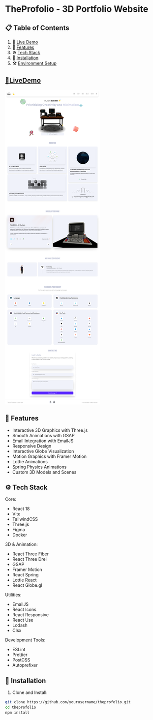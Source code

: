 # TheProfolio - 3D Portfolio Website

## 📋 Table of Contents

1. 🔗 [Live Demo](#livedemo)
2. 📱 [Features](#features)
3. ⚙️ [Tech Stack](#tech-stack)
4. 🚀 [Installation](#installation)
5. 🛠️ [Environment Setup](#env)

## <a name='livedemo'>[🔗LiveDemo](https://razaawan.up.railway.app/) </a>
![App Screenshot](./public/app.png)

## <a name="features">📱 Features</a>

- Interactive 3D Graphics with Three.js
- Smooth Animations with GSAP
- Email Integration with EmailJS
- Responsive Design
- Interactive Globe Visualization
- Motion Graphics with Framer Motion
- Lottie Animations
- Spring Physics Animations
- Custom 3D Models and Scenes

## <a name="tech-stack">⚙️ Tech Stack</a>

Core:
- React 18
- Vite
- TailwindCSS
- Three.js
- Figma
- Docker

3D & Animation:
- React Three Fiber
- React Three Drei
- GSAP
- Framer Motion
- React Spring
- Lottie React
- React Globe.gl

Utilities:
- EmailJS
- React Icons
- React Responsive
- React Use
- Lodash
- Clsx

Development Tools:
- ESLint
- Prettier
- PostCSS
- Autoprefixer

## <a name="installation">🚀 Installation</a>

1. Clone and Install:
```bash
git clone https://github.com/yourusername/theprofolio.git
cd theprofolio
npm install
